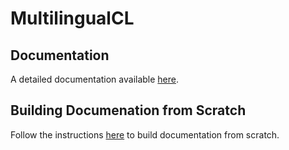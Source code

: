 # MultilingualCL

## Documentation
A detailed documentation available [here](docs.md).

## Building Documenation from Scratch
Follow the instructions [here](build.md) to build documentation from scratch.
